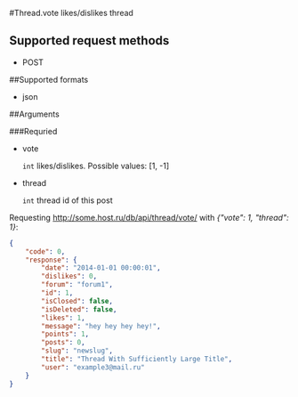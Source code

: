 #Thread.vote
likes/dislikes thread

## Supported request methods 
* POST

##Supported formats
* json

##Arguments


###Requried
* vote

   ```int``` likes/dislikes. Possible values: [1, -1]
* thread

   ```int``` thread id of this post


Requesting http://some.host.ru/db/api/thread/vote/ with *{"vote": 1, "thread": 1}*:
```json
{
    "code": 0,
    "response": {
        "date": "2014-01-01 00:00:01",
        "dislikes": 0,
        "forum": "forum1",
        "id": 1,
        "isClosed": false,
        "isDeleted": false,
        "likes": 1,
        "message": "hey hey hey hey!",
        "points": 1,
        "posts": 0,
        "slug": "newslug",
        "title": "Thread With Sufficiently Large Title",
        "user": "example3@mail.ru"
    }
}
```
